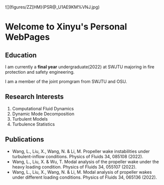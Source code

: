 ![](figures/ZZ[HM}(PSR@_U1AE9KM%VNJ.jpg)
# Welcome to Xinyu's Personal WebPages



## Education

I am currently a **final year** undergraduate(2022) at SWJTU majoring in fire protection and safety engineering. 

I am a member of the joint promgram from SWJTU and OSU. 

## Research Interests

1. Computational Fluid Dynamics
2. Dynamic Mode Decomposition
3. Turbulent Models
4. Turbulence Statistics



## Publications
+ Wang, L., Liu, X., Wang, N. & Li, M. Propeller wake instabilities under turbulent-inflow conditions. 
Physics of Fluids 34, 085108 (2022).
+ Wang, L., Liu, X. & Wu, T. Modal analysis of the propeller wake under the heavy loading condition. 
Physics of Fluids 34, 055107 (2022).
+ Wang, L., Liu, X., Wang, N. & Li, M. Modal analysis of propeller wakes under different loading 
conditions. Physics of Fluids 34, 065136 (2022).


